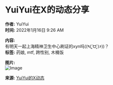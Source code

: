 # YuiYui在X的动态分享

**作者:** YuiYui  
**时间:** 2022年1月16日 9:26 AM  

**内容:**  
有明天一起上海精神卫生中心刷证的xyn吗((٩(´͈ᗨ`͈)۶))？  
**标签:** 药娘, mtf, 跨性别, 木桶饭  

**图片:**  
![Image](https://pbs.twimg.com/media/FJNqMhxaUAEQjZd?format=jpg&name=900x900)  

**来源:** [YuiYui的X动态](https://twitter.com/Yui_Yui_233/status/1482645505855602689)